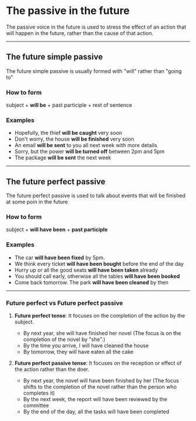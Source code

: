 # The passive in the future

The passive voice in the future is used to stress the effect of an action that will happen in the future, rather than the cause of that action.

---

## The future simple passive

The future simple passive is usually formed with "will" rather than "going to"

### How to form

subject + **will be** + past participle + rest of sentence

### Examples

- Hopefully, the thief **will be caught** very soon
- Don't worry, the house **will be finished** very soon
- An email **will be sent** to you all next week with more details
- Sorry, but the power **will be turned off** between 2pm and 5pm
- The package **will be sent** the next week

---

## The future perfect passive

The future perfect passive is used to talk about events that will be finished at some poin in the future

### How to form

subject + **will have been** + **past participle**

### Examples

- The car **will have been fixed** by 5pm.
- We think every ticket **will have been bought** before the end of the day
- Hurry up or all the good seats **will have been taken** already
- You should call early, otherwise all the tables **will have been booked**
- Come back tomorrow. The park **will have been cleaned** by then

---

### Future perfect vs Future perfect passive

1. **Future perfect tense**: It focuses on the completion of the action by the subject.

   - By next year, she will have finished her novel (The focus is on the completion of the novel by "she".)
   - By the time you arrive, I will have cleaned the house
   - By tomorrow, they will have eaten all the cake

2. **Future perfect passive tense**: It focuses on the reception or effect of the action rather than the doer.
   - By next year, the novel will have been finished by her (The focus shifts to the completion of the novel rather than the person who completes it)
   - By the next week, the report will have been reviewed by the committee
   - By the end of the day, all the tasks will have been completed
